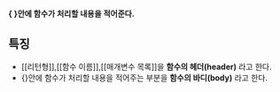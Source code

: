 #### { }안에 함수가 처리할 내용을 적어준다. ####

## 특징 ##

- [[리턴형]],[[함수 이름]],[[매개변수 목록]]을 **함수의 헤더(header)** 라고 한다.
- {}안에 함수가 처리할 내용을 적어주는 부분을 **함수의 바디(body)** 라고 한다.

